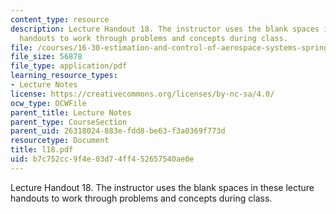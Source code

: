 ```yaml
---
content_type: resource
description: Lecture Handout 18. The instructor uses the blank spaces in these lecture
  handouts to work through problems and concepts during class.
file: /courses/16-30-estimation-and-control-of-aerospace-systems-spring-2004/b7c752cc9f4e03d74ff452657540ae0e_l18.pdf
file_size: 56878
file_type: application/pdf
learning_resource_types:
- Lecture Notes
license: https://creativecommons.org/licenses/by-nc-sa/4.0/
ocw_type: OCWFile
parent_title: Lecture Notes
parent_type: CourseSection
parent_uid: 26318024-883e-fdd8-be63-f3a0369f773d
resourcetype: Document
title: l18.pdf
uid: b7c752cc-9f4e-03d7-4ff4-52657540ae0e
---
```

Lecture Handout 18. The instructor uses the blank spaces in these lecture handouts to work through problems and concepts during class.